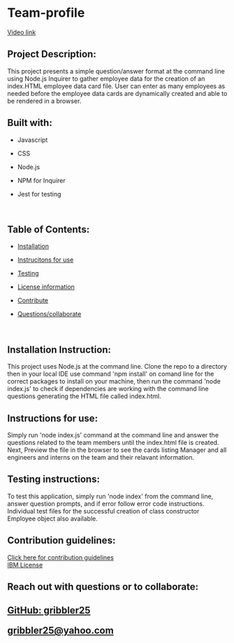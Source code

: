 # Team-profile

[Video link](https://drive.google.com/file/d/1wqZUt2a0VikCUoQzx3dYHgpxEAyREhW4/view)

## Project Description:

This project presents a simple question/answer format at the command line using Node.js Inquirer to gather employee data for the creation of an index.HTML employee data card file. User can enter as many employees as needed before the employee data cards are dynamically created and able to be rendered in a browser.

## Built with:

- Javascript
- CSS
- Node.js
- NPM for Inquirer
- Jest for testing

  </br>

## Table of Contents:

- <a href="#install">Installation</a>

- <a href="#inst">Instrucitons for use</a>

- <a href="#test">Testing</a>

- <a href="#cont">License information</a>

- <a href="#cont">Contribute</a>

- <a href="#coll">Questions/collaborate </a>

 </br>

<h2 id="install"> Installation Instruction:</h2>
  This project uses Node.js at the command line. Clone the repo to a directory then in your local IDE use command 'npm install' on comand line for the correct packages to install on your machine, then run the command 'node index.js' to check if dependencies are working with the command line questions generating the HTML file called index.html.
  
  </br>

  <h2 id="inst"> Instructions for use:</h2>
  Simply run 'node index.js' command at the command line and answer the questions related to the team members until the index.html file is created. Next, Preview the file in the browser to see the cards listing Manager and all engineers and interns on the team and their relavant information.
  
  </br>

  <h2 id="test"> Testing instructions:</h2>
  To test this application, simply run 'node index' from the command line, answer question prompts, and if error follow error code instructions. Individual test files for the successful creation of class constructor Employee object also available.

  </br>

 <h2 id="cont"> Contribution guidelines:</h2>
  <a href="https://www.contributor-covenant.org">  Click here for contribution guidelines </a>
  </br>
  <a href="https://opensource.org/licenses/IPL-1.0">IBM License</a>
  
  </br>

  <footer>
  <h2 id="coll"> Reach out with questions or to collaborate:<h2>

<a href="https://github.com/gribbler25">GitHub: gribbler25</a>

<a href="mailto:gribbler25@yahoo.com">gribbler25@yahoo.com</a>

  </footer>
